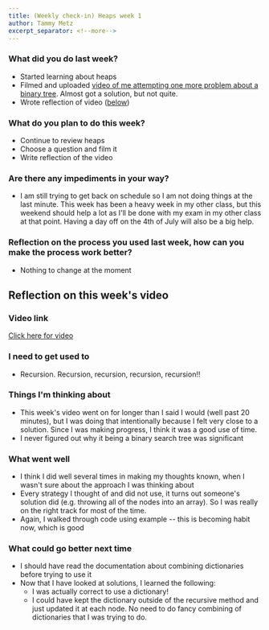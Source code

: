 ```yaml
---
title: (Weekly check-in) Heaps week 1
author: Tammy Metz
excerpt_separator: <!--more-->
---
```


### What did you do last week?
- Started learning about heaps
- Filmed and uploaded [video of me attempting one more problem about a binary tree](https://www.youtube.com/watch?v=FermGddVS68).  Almost got a solution, but not quite.
- Wrote reflection of video <!--more-->([below](#reflection-on-this-weeks-video))

### What do you plan to do this week?
- Continue to review heaps
- Choose a question and film it
- Write reflection of the video

### Are there any impediments in your way?
- I am still trying to get back on schedule so I am not doing things at the last minute.  This week has been a heavy week in my other class, but this weekend should help a lot as I'll be done with my exam in my other class at that point.  Having a day off on the 4th of July will also be a big help.

### Reflection on the process you used last week, how can you make the process work better?
- Nothing to change at the moment


## Reflection on this week's video

### Video link
[Click here for video](https://www.youtube.com/watch?v=FermGddVS68)

### I need to get used to
- Recursion.  Recursion, recursion, recursion, recursion!!

### Things I'm thinking about
- This week's video went on for longer than I said I would (well past 20 minutes), but I was doing that intentionally because I felt very close to a solution.  Since I was making progress, I think it was a good use of time.
- I never figured out why it being a binary search tree was significant

### What went well
- I think I did well several times in making my thoughts known, when I wasn't sure about the approach I was thinking about
- Every strategy I thought of and did not use, it turns out someone's solution did (e.g. throwing all of the nodes into an array).  So I was really on the right track for most of the time.
- Again, I walked through code using example -- this is becoming habit now, which is good

### What could go better next time
- I should have read the documentation about combining dictionaries before trying to use it
- Now that I have looked at solutions, I learned the following:
  - I was actually correct to use a dictionary!
  - I could have kept the dictionary outside of the recursive method and just updated it at each node.  No need to do fancy combining of dictionaries that I was trying to do.
